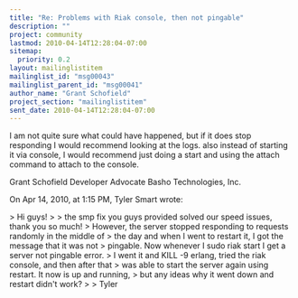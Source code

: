 ```yaml
---
title: "Re: Problems with Riak console, then not pingable"
description: ""
project: community
lastmod: 2010-04-14T12:28:04-07:00
sitemap:
  priority: 0.2
layout: mailinglistitem
mailinglist_id: "msg00043"
mailinglist_parent_id: "msg00041"
author_name: "Grant Schofield"
project_section: "mailinglistitem"
sent_date: 2010-04-14T12:28:04-07:00
---
```



I am not quite sure what could have happened, but if it does stop responding I 
would recommend looking at the logs. also instead of starting it via console, I 
would recommend just doing a start and using the attach command to attach to 
the console.

Grant Schofield
Developer Advocate
Basho Technologies, Inc.


On Apr 14, 2010, at 1:15 PM, Tyler Smart wrote:

&gt; Hi guys!
&gt; 
&gt; the smp fix you guys provided solved our speed issues, thank you so much! 
&gt; However, the server stopped responding to requests randomly in the middle of 
&gt; the day and when I went to restart it, I got the message that it was not 
&gt; pingable. Now whenever I sudo riak start I get a server not pingable error. 
&gt; I went it and KILL -9 erlang, tried the riak console, and then after that 
&gt; was able to start the server again using restart. It now is up and running, 
&gt; but any ideas why it went down and restart didn't work?
&gt; 
&gt; Tyler
